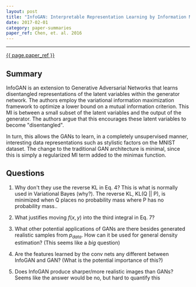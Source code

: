 ```yaml
---
layout: post
title: "InfoGAN: Interpretable Representation Learning by Information Maximizing Generative Adversarial Nets"
date: 2017-02-01
category: paper-summaries
paper_ref: Chen, et. al. 2016
---
```


<script type="text/x-mathjax-config">
MathJax.Hub.Config({
  TeX: { equationNumbers: { autoNumber: "AMS" } },
  tex2jax: {inlineMath: [['$','$'], ['\\(','\\)']]}
});
</script>

<script type="text/javascript" async
  src="https://cdn.mathjax.org/mathjax/latest/MathJax.js?config=TeX-MML-AM_CHTML">
</script> 
---

[{{ page.paper_ref }}](https://arxiv.org/pdf/1606.03657v1.pdf)

## Summary

InfoGAN is an extension to Generative Adversarial Networks that learns disentangled representations of the latent variables within the generator network. The authors employ the variational information maximization framework to optimize a lower bound on a mutual information criterion. This MI is between a small subset of the latent variables and the output of the generator. The authors argue that this encourages these latent variables to become "disentangled".

In turn, this allows the GANs to learn, in a completely unsupervised manner, interesting data representations such as stylistic factors on the MNIST dataset. The change to the traditional GAN architecture is minimal, since this is simply a regularized MI term added to the minimax function. 

## Questions

1. Why don't they use the reverse KL in Eq. 4? This is what is normally used in Variational Bayes (why?). The reverse KL, KL(Q \|\| P), is minimized when Q places no probability mass where P has no probability mass..

2. What justifies moving $f(x,y)$ into the third integral in Eq. 7?

3. What other potential applications of GANs are there besides generated realistic samples from $p_{data}$. How can it be used for general density estimation? (This seems like a *big* question)

4. Are the features learned by the conv nets any different between InfoGAN and GAN? (What is the potential importance of this?)

5. Does InfoGAN produce sharper/more realistic images than GANs? Seems like the answer would be no, but hard to quantify this